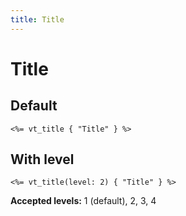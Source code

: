 ```yaml
---
title: Title
---
```


# Title

## Default

```erb
<%= vt_title { "Title" } %>
```

## With level

```erb
<%= vt_title(level: 2) { "Title" } %>
```

**Accepted levels:** 1 (default), 2, 3, 4
